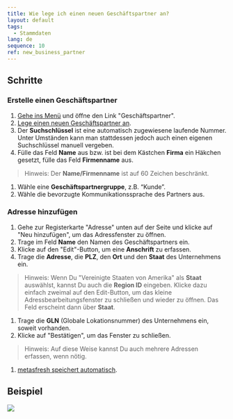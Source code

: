 ```yaml
---
title: Wie lege ich einen neuen Geschäftspartner an?
layout: default
tags:
  - Stammdaten
lang: de
sequence: 10
ref: new_business_partner
---
```


## Schritte

### Erstelle einen Geschäftspartner
1. [Gehe ins Menü](Menu) und öffne den Link "Geschäftspartner".
1. [Lege einen neuen Geschäftspartner an](Neuer_Datensatz_Fenster_Webui).
1. Der **Suchschlüssel** ist eine automatisch zugewiesene laufende Nummer. Unter Umständen kann man stattdessen jedoch auch einen eigenen Suchschlüssel manuell vergeben.
1. Fülle das Feld **Name** aus bzw. ist bei dem Kästchen **Firma** ein Häkchen gesetzt, fülle das Feld **Firmenname** aus.
 > Hinweis: Der **Name/Firmenname** ist auf 60 Zeichen beschränkt.

1. Wähle eine **Geschäftspartnergruppe**, z.B. “Kunde”.
1. Wähle die bevorzugte Kommunikationssprache des Partners aus.

### Adresse hinzufügen
1. Gehe zur Registerkarte "Adresse" unten auf der Seite und klicke auf "Neu hinzufügen", um das Adressfenster zu öffnen.
1. Trage im Feld **Name** den Namen des Geschäftspartners ein.
1. Klicke auf den "Edit"-Button, um eine **Anschrift** zu erfassen.
1. Trage die **Adresse**, die **PLZ**, den **Ort** und den **Staat** des Unternehmens ein.
 >Hinweis: Wenn Du "Vereinigte Staaten von Amerika" als **Staat** auswählst, kannst Du auch die **Region ID** eingeben. Klicke dazu einfach zweimal auf den Edit-Button, um das kleine Adressbearbeitungsfenster zu schließen und wieder zu öffnen. Das Feld erscheint dann über **Staat**.

1. Trage die **GLN** (Globale Lokationsnummer) des Unternehmens ein, soweit vorhanden.
1. Klicke auf "Bestätigen", um das Fenster zu schließen.
 >Hinweis: Auf diese Weise kannst Du auch mehrere Adressen erfassen, wenn nötig.

1. [metasfresh speichert automatisch](Speicheranzeige).

## Beispiel

![](assets/Neuer_Geschäftspartner.gif)
